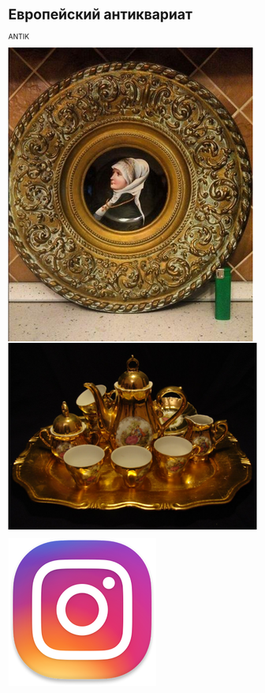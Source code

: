 <html>
<head>
<meta charset="utf-8">
  <title>CHERDANTIQUE</title>
</head>
<body>
 <h1>Европейский антиквариат</h1>
<p>ANTIK</p>
<body>
 <td  align="center" width="100" height="100" >
<img src="dama.jpg" 
   title="Увеличение"
 onmouseover="this.width=500;this.height=350"
 onmouseout="this.width=100;this.height=100">
 </td>
  <td  align="center" width="100" height="100" >
  <br>
<img src="serv1.jpg" 
   title="Увеличение"
 onmouseover="this.width=500;this.height=350"
 onmouseout="this.width=100;this.height=100">
 </td>
 </body>
 <p><a href="https://www.instagram.com/cherdachek_antik_orel/"><img src="inst.png" title="Лавка в Instagram" /></a></p>
</body>
</html>


